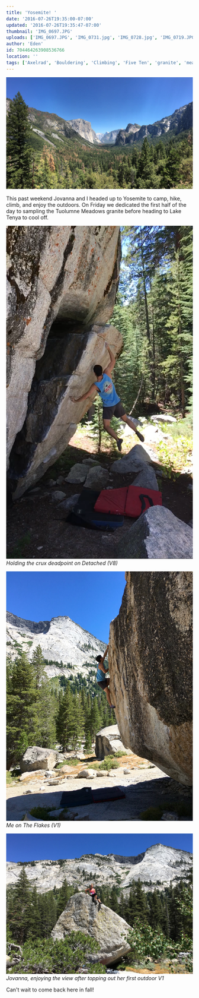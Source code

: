 ```yaml
---
title: 'Yosemite! '
date: '2016-07-26T19:35:00-07:00'
updated: '2016-07-26T19:35:47-07:00'
thumbnail: 'IMG_0697.JPG'
uploads: ['IMG_0697.JPG', 'IMG_0731.jpg', 'IMG_0728.jpg', 'IMG_0719.JPG']
author: 'Eden'
id: 704464263908536766
location: ''
tags: ['Axelrad', 'Bouldering', 'Climbing', 'Five Ten', 'granite', 'meadows', 'tuolumne', 'yosemite']
---
```


![image alt](uploads/IMG_0697.JPG)

This past weekend Jovanna and I headed up to Yosemite to camp, hike, climb, and enjoy the outdoors. On Friday we dedicated the first half of the day to sampling the Tuolumne Meadows granite before heading to Lake Tenya to cool off.

![Holding the crux deadpoint on Detached (V8)](uploads/IMG_0731.jpg)*Holding the crux deadpoint on Detached (V8)*

![Me on The Flakes (V1)](uploads/IMG_0728.jpg)*Me on The Flakes (V1)*

![Jovanna, enjoying the view after topping out her first outdoor V1](uploads/IMG_0719.JPG)*Jovanna, enjoying the view after topping out her first outdoor V1*

Can't wait to come back here in fall!
